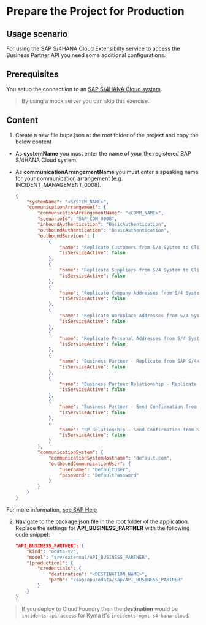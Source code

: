 # Prepare the Project for Production

## Usage scenario

For using the SAP S/4HANA Cloud Extensibilty service to access the Business Partner API you need some additional configurations.


## Prerequisites

You setup the connectiion to an [SAP S/4HANA Cloud system](../../s4hana-cloud-to-btp-connectivity/README.md). 

> By using a mock server you can skip this exercise. 

## Content

1. Create a new file bupa.json at the root folder of the project and copy the below content

- As **systemName** you must enter the name of your the registered SAP S/4HANA Cloud system. 
- As **communicationArrangementName** you must enter a speaking name for your communication arrangement (e.g. INCIDENT_MANAGEMENT_0008).


    ```json
    {
        "systemName": "<SYSTEM_NAME>",
        "communicationArrangement": {
            "communicationArrangementName": "<COMM_NAME>",
            "scenarioId": "SAP_COM_0008",
            "inboundAuthentication": "BasicAuthentication",
            "outboundAuthentication": "BasicAuthentication",
            "outboundServices": [
                {
                    "name": "Replicate Customers from S/4 System to Client",
                    "isServiceActive": false
                },
                {
                    "name": "Replicate Suppliers from S/4 System to Client",
                    "isServiceActive": false
                },
                {
                    "name": "Replicate Company Addresses from S/4 System to Client",
                    "isServiceActive": false
                },
                {
                    "name": "Replicate Workplace Addresses from S/4 System to Client",
                    "isServiceActive": false
                },
                {
                    "name": "Replicate Personal Addresses from S/4 System to Client",
                    "isServiceActive": false
                },
                {
                    "name": "Business Partner - Replicate from SAP S/4HANA Cloud to Client",
                    "isServiceActive": false
                },
                {
                    "name": "Business Partner Relationship - Replicate from SAP S/4HANA Cloud to Client",
                    "isServiceActive": false
                },
                {
                    "name": "Business Partner - Send Confirmation from SAP S/4HANA Cloud to Client",
                    "isServiceActive": false
                },
                {
                    "name": "BP Relationship - Send Confirmation from SAP S/4HANA Cloud to Client",
                    "isServiceActive": false
                }
            ],
            "communicationSystem": {
                "communicationSystemHostname": "default.com",
                "outboundCommunicationUser": {
                    "username": "DefaultUser",
                    "password": "DefaultPassword"
                }
            }
        }
    }
    ```

For more information, [see SAP Help](https://help.sap.com/viewer/65de2977205c403bbc107264b8eccf4b/Cloud/en-US/553a4c6b98be4c1ba7d1dfa0e9df8669.html)

2.  Navigate to the package.json file in the root folder of the application. Replace the settings for **API_BUSINESS_PARTNER** with the following code snippet:
    ```json
    "API_BUSINESS_PARTNER": {
        "kind": "odata-v2",
        "model": "srv/external/API_BUSINESS_PARTNER",
        "[production]": {
            "credentials": {
                "destination": "<DESTINATION_NAME>",
                "path": "/sap/opu/odata/sap/API_BUSINESS_PARTNER"
            }
        }
    }
    ```
> If you deploy to Cloud Foundry then the **destination** would be `incidents-api-access` for Kyma it's `incidents-mgmt-s4-hana-cloud`. 